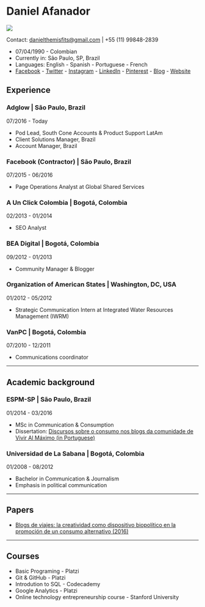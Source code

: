 # Daniel Afanador

![ ](https://pbs.twimg.com/profile_images/1232330439110615041/p46_R0gn_400x400.jpg)
  
  Contact: danielthemisfits@gmail.com | +55 (11) 99848-2839

- 07/04/1990 - Colombian
- Currently in: São Paulo, SP, Brazil
- Languages: English - Spanish - Portuguese - French 
- [Facebook](https://www.facebook.com/danielafanador03) - [Twitter](https://twitter.com/Daniel_Afanador) - [Instagram](https://www.instagram.com/daniel_afanador/) - [LinkedIn](https://www.linkedin.com/in/danielafanador/) - [Pinterest](https://br.pinterest.com/danielafanador/) - [Blog](https://www.mirincon.co/) - [Website](https://danielafanador.co/)

## Experience

### Adglow | São Paulo, Brazil  
07/2016 - Today
- Pod Lead, South Cone Accounts & Product Support LatAm
- Client Solutions Manager, Brazil
- Account Manager, Brazil

### Facebook (Contractor) | São Paulo, Brazil  
07/2015 - 06/2016
- Page Operations Analyst at Global Shared Services

### A Un Click Colombia | Bogotá, Colombia
02/2013 - 01/2014
- SEO Analyst

### BEA Digital | Bogotá, Colombia
09/2012 - 01/2013
- Community Manager & Blogger

### Organization of American States | Washington, DC, USA
01/2012 - 05/2012
- Strategic Communication Intern at Integrated Water Resources Management (IWRM)

### VanPC | Bogotá, Colombia
07/2010 - 12/2011
- Communications coordinator

---

## Academic background

### ESPM-SP | São Paulo, Brazil
01/2014 - 03/2016
- MSc in Communication & Consumption
- Dissertation: [Discursos sobre o consumo nos blogs da comunidade de Vivir Al Máximo (in Portuguese)](https://intellectum.unisabana.edu.co/bitstream/handle/10818/23348/tesis-maestria-herman_daniel_afanador_jimenez.pdf?sequence=1&isAllowed=y)

### Universidad de La Sabana | Bogotá, Colombia
01/2008 - 08/2012
- Bachelor in Communication & Journalism
- Emphasis in political communication

---

## Papers
- [Blogs de viajes: la creatividad como dispositivo biopolítico en la promoción de un consumo alternativo (2016)](https://revistas.udea.edu.co/index.php/folios/article/view/326292?fbclid=IwAR2Q_-r1S3O_-zB3_sAlXe9rhavsIDNx480UbtKz6zvEtO6cpPQOFrYC0tc)

---

## Courses

- Basic Programing - Platzi 
- Git & GitHub - Platzi
- Introdution to SQL - Codecademy
- Google Analytics - Platzi
- Online technology entrepreneurship course - Stanford University
